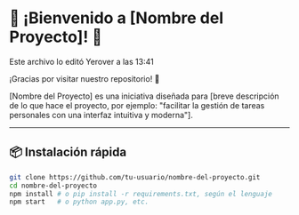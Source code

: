 # 🌟 ¡Bienvenido a [Nombre del Proyecto]! 🌟

Este archivo lo editó Yerover a las 13:41 


¡Gracias por visitar nuestro repositorio! 🎉

[Nombre del Proyecto] es una iniciativa diseñada para [breve descripción de lo que hace el proyecto, por ejemplo: "facilitar la gestión de tareas personales con una interfaz intuitiva y moderna"].

---

## 📦 Instalación rápida

```bash
git clone https://github.com/tu-usuario/nombre-del-proyecto.git
cd nombre-del-proyecto
npm install # o pip install -r requirements.txt, según el lenguaje
npm start   # o python app.py, etc.